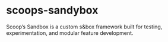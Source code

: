 # scoops-sandybox
Scoop’s Sandbox is a custom s&amp;box framework built for testing, experimentation, and modular feature development.

